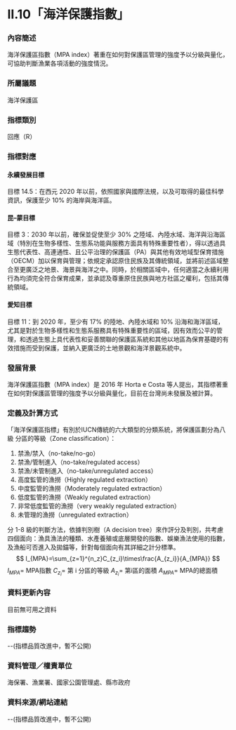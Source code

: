 # II.10「海洋保護指數」

### 內容簡述
海洋保護區指數（MPA index）著重在如何對保護區管理的強度予以分級與量化，可協助判斷漁業各項活動的強度情況。
### 所屬議題
海洋保護區
### 指標類別
回應（R）
### 指標對應
#### 永續發展目標
目標 14.5：在西元 2020 年以前，依照國家與國際法規，以及可取得的最佳科學資訊，保護至少 10% 的海岸與海洋區。
#### 昆–蒙目標
目標 3：2030 年以前，確保並促使至少 30% 之陸域、內陸水域、海洋與沿海區域（特別在生物多樣性、生態系功能與服務方面具有特殊重要性者），得以透過具生態代表性、高連通性、且公平治理的保護區（PA）與其他有效地域型保育措施（OECM）加以保育與管理；依規定承認原住民族及其傳統領域，並將前述區域整合至更廣泛之地景、海景與海洋之中。同時，於相關區域中，任何適當之永續利用行為均須完全符合保育成果，並承認及尊重原住民族與地方社區之權利，包括其傳統領域。
#### 愛知目標
目標 11：到 2020 年，至少有 17% 的陸地、內陸水域和 10% 沿海和海洋區域，尤其是對於生物多樣性和生態系服務具有特殊重要性的區域，因有效而公平的管理，和透過生態上具代表性和妥善關聯的保護區系統和其他以地區為保育基礎的有效措施而受到保護，並納入更廣泛的土地景觀和海洋景觀系統中。
### 發展背景
海洋保護區指數（MPA index）是 2016 年 Horta e Costa 等人提出，其指標著重在如何對保護區管理的強度予以分級與量化，目前在台灣尚未發展及被計算。
### 定義及計算方式
「海洋保護區指標」有別於IUCN傳統的六大類型的分類系統，將保護區劃分為八級
分區的等級（Zone classification）：
1. 禁漁/禁入（no-take/no-go）
2. 禁漁/管制進入（no-take/regulated access）
3. 禁漁/未管制進入（no-take/unregulated access）
4. 高度監管的漁撈（Highly regulated extraction）
5. 中度監管的漁撈（Moderately regulated extraction）
6. 低度監管的漁撈（Weakly  regulated extraction）
7. 非常低度監管的漁撈（very weakly regulated extraction）
8. 未管理的漁撈（unregulated extraction）

分 1-8 級的判斷方法，依據判別樹（A decision tree）來作評分及判別，共考慮四個面向：漁具漁法的種類、水產養殖或底層開發的指數、娛樂漁法使用的指數，及漁船可否進入及拋錨等，針對每個面向有其詳細之計分標準。
$$
I_{MPA}=\sum_{z=1}^{n_z}C_{z_i}\times\frac{A_{z_i}}{A_{MPA}} 
$$
$I_{MPA}=$ MPA指數
$C_{z_i}=$ 第 i 分區的等級
$A_{z_i}=$ 第i區的面積
$A_{MPA}=$ MPA的總面積

### 資料更新內容
目前無可用之資料
### 指標趨勢
--(指標品質改進中，暫不公開)
### 資料管理／權責單位
海保署、漁業署、國家公園管理處、縣市政府
### 資料來源/網站連結
--(指標品質改進中，暫不公開)
